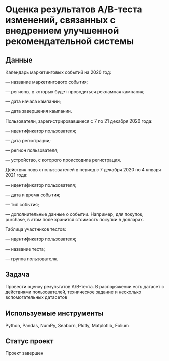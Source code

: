 # Оценка результатов A/B-теста изменений, связанных с внедрением улучшенной рекомендательной системы
## Данные

Календарь маркетинговых событий на 2020 год:

 — название маркетингового события;
 
 — регионы, в которых будет проводиться рекламная кампания;
 
 — дата начала кампании;
 
 — дата завершения кампании.
 
Пользователи, зарегистрировавшиеся с 7 по 21 декабря 2020 года:

 — идентификатор пользователя;
 
 — дата регистрации;
 
 — регион пользователя;
 
 — устройство, с которого происходила регистрация.
 
Действия новых пользователей в период с 7 декабря 2020 по 4 января 2021 года:

 — идентификатор пользователя;
 
 — дата и время события;
 
 — тип события;
 
 — дополнительные данные о событии. Например, для покупок, purchase, в этом поле хранится стоимость покупки в долларах.
 
Таблица участников тестов:

 — идентификатор пользователя;
 
 — название теста;
 
 — группа пользователя.

## Задача
Провести оценку результатов A/B-теста. В распоряжении есть датасет с действиями пользователей, техническое задание и несколько вспомогательных датасетов

## Используемые инструменты
Python, Pandas, NumPy, Seaborn, Plotly, Matplotlib, Folium

## Статус проект
Проект завершен
